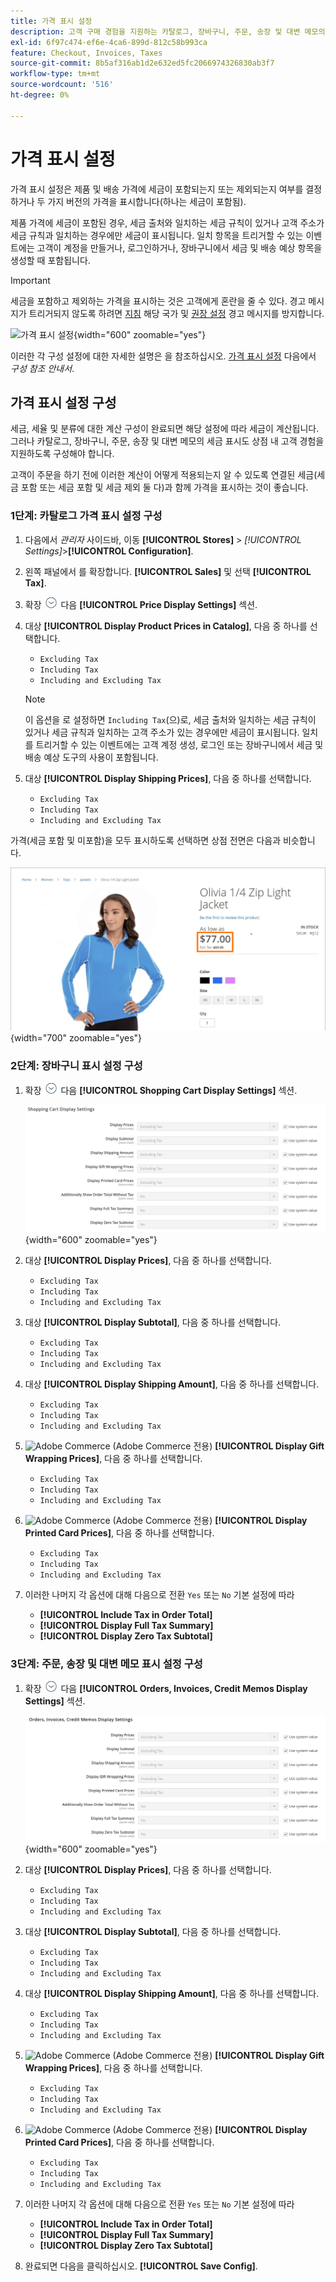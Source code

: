 ```yaml
---
title: 가격 표시 설정
description: 고객 구매 경험을 지원하는 카탈로그, 장바구니, 주문, 송장 및 대변 메모의 세금 표시에 대해 알아봅니다.
exl-id: 6f97c474-ef6e-4ca6-899d-812c58b993ca
feature: Checkout, Invoices, Taxes
source-git-commit: 8b5af316ab1d2e632ed5fc2066974326830ab3f7
workflow-type: tm+mt
source-wordcount: '516'
ht-degree: 0%

---
```


# 가격 표시 설정

가격 표시 설정은 제품 및 배송 가격에 세금이 포함되는지 또는 제외되는지 여부를 결정하거나 두 가지 버전의 가격을 표시합니다(하나는 세금이 포함됨).

제품 가격에 세금이 포함된 경우, 세금 출처와 일치하는 세금 규칙이 있거나 고객 주소가 세금 규칙과 일치하는 경우에만 세금이 표시됩니다. 일치 항목을 트리거할 수 있는 이벤트에는 고객이 계정을 만들거나, 로그인하거나, 장바구니에서 세금 및 배송 예상 항목을 생성할 때 포함됩니다.

>[!IMPORTANT]
>
>세금을 포함하고 제외하는 가격을 표시하는 것은 고객에게 혼란을 줄 수 있다. 경고 메시지가 트리거되지 않도록 하려면 [지침](international-tax-guidelines.md) 해당 국가 및 [권장 설정](taxes.md#warning-messages) 경고 메시지를 방지합니다.

![가격 표시 설정](../configuration-reference/sales/assets/tax-price-display-settings.png){width="600" zoomable="yes"}

이러한 각 구성 설정에 대한 자세한 설명은 을 참조하십시오. [가격 표시 설정](../configuration-reference/sales/tax.md#price-display-settings) 다음에서 _구성 참조 안내서_.

## 가격 표시 설정 구성

세금, 세율 및 분류에 대한 계산 구성이 완료되면 해당 설정에 따라 세금이 계산됩니다. 그러나 카탈로그, 장바구니, 주문, 송장 및 대변 메모의 세금 표시도 상점 내 고객 경험을 지원하도록 구성해야 합니다.

고객이 주문을 하기 전에 이러한 계산이 어떻게 적용되는지 알 수 있도록 연결된 세금(세금 포함 또는 세금 포함 및 세금 제외 둘 다)과 함께 가격을 표시하는 것이 좋습니다.

### 1단계: 카탈로그 가격 표시 설정 구성

1. 다음에서 _관리자_ 사이드바, 이동 **[!UICONTROL Stores]** > _[!UICONTROL Settings]_>**[!UICONTROL Configuration]**.

1. 왼쪽 패널에서 를 확장합니다. **[!UICONTROL Sales]** 및 선택 **[!UICONTROL Tax]**.

1. 확장 ![확장 선택기](../assets/icon-display-expand.png) 다음 **[!UICONTROL Price Display Settings]** 섹션.

1. 대상 **[!UICONTROL Display Product Prices in Catalog]**, 다음 중 하나를 선택합니다.

   - `Excluding Tax`
   - `Including Tax`
   - `Including and Excluding Tax`

   >[!NOTE]
   >
   >이 옵션을 로 설정하면 `Including Tax`(으)로, 세금 출처와 일치하는 세금 규칙이 있거나 세금 규칙과 일치하는 고객 주소가 있는 경우에만 세금이 표시됩니다. 일치를 트리거할 수 있는 이벤트에는 고객 계정 생성, 로그인 또는 장바구니에서 세금 및 배송 예상 도구의 사용이 포함됩니다.

1. 대상 **[!UICONTROL Display Shipping Prices]**, 다음 중 하나를 선택합니다.

   - `Excluding Tax`
   - `Including Tax`
   - `Including and Excluding Tax`

가격(세금 포함 및 미포함)을 모두 표시하도록 선택하면 상점 전면은 다음과 비슷합니다.

![상점 첫 화면의 세금을 포함한 가격 표시의 예](./assets/catalog-prices-tax.png){width="700" zoomable="yes"}

### 2단계: 장바구니 표시 설정 구성

1. 확장 ![확장 선택기](../assets/icon-display-expand.png) 다음 **[!UICONTROL Shopping Cart Display Settings]** 섹션.

   ![장바구니 표시 설정](../configuration-reference/sales/assets/tax-shopping-cart-display-settings.png){width="600" zoomable="yes"}

1. 대상 **[!UICONTROL Display Prices]**, 다음 중 하나를 선택합니다.

   - `Excluding Tax`
   - `Including Tax`
   - `Including and Excluding Tax`

1. 대상 **[!UICONTROL Display Subtotal]**, 다음 중 하나를 선택합니다.

   - `Excluding Tax`
   - `Including Tax`
   - `Including and Excluding Tax`

1. 대상 **[!UICONTROL Display Shipping Amount]**, 다음 중 하나를 선택합니다.

   - `Excluding Tax`
   - `Including Tax`
   - `Including and Excluding Tax`

1. ![Adobe Commerce](../assets/adobe-logo.svg) (Adobe Commerce 전용) **[!UICONTROL Display Gift Wrapping Prices]**, 다음 중 하나를 선택합니다.

   - `Excluding Tax`
   - `Including Tax`
   - `Including and Excluding Tax`

1. ![Adobe Commerce](../assets/adobe-logo.svg) (Adobe Commerce 전용) **[!UICONTROL Display Printed Card Prices]**, 다음 중 하나를 선택합니다.

   - `Excluding Tax`
   - `Including Tax`
   - `Including and Excluding Tax`

1. 이러한 나머지 각 옵션에 대해 다음으로 전환 `Yes` 또는 `No` 기본 설정에 따라

   - **[!UICONTROL Include Tax in Order Total]**
   - **[!UICONTROL Display Full Tax Summary]**
   - **[!UICONTROL Display Zero Tax Subtotal]**

### 3단계: 주문, 송장 및 대변 메모 표시 설정 구성

1. 확장 ![확장 선택기](../assets/icon-display-expand.png) 다음 **[!UICONTROL Orders, Invoices, Credit Memos Display Settings]** 섹션.

   ![주문, 송장, 대변 메모 표시 설정](../configuration-reference/sales/assets/tax-orders-invoices-credit-memos-display-settings.png){width="600" zoomable="yes"}

1. 대상 **[!UICONTROL Display Prices]**, 다음 중 하나를 선택합니다.

   - `Excluding Tax`
   - `Including Tax`
   - `Including and Excluding Tax`

1. 대상 **[!UICONTROL Display Subtotal]**, 다음 중 하나를 선택합니다.

   - `Excluding Tax`
   - `Including Tax`
   - `Including and Excluding Tax`

1. 대상 **[!UICONTROL Display Shipping Amount]**, 다음 중 하나를 선택합니다.

   - `Excluding Tax`
   - `Including Tax`
   - `Including and Excluding Tax`

1. ![Adobe Commerce](../assets/adobe-logo.svg) (Adobe Commerce 전용) **[!UICONTROL Display Gift Wrapping Prices]**, 다음 중 하나를 선택합니다.

   - `Excluding Tax`
   - `Including Tax`
   - `Including and Excluding Tax`

1. ![Adobe Commerce](../assets/adobe-logo.svg) (Adobe Commerce 전용) **[!UICONTROL Display Printed Card Prices]**, 다음 중 하나를 선택합니다.

   - `Excluding Tax`
   - `Including Tax`
   - `Including and Excluding Tax`

1. 이러한 나머지 각 옵션에 대해 다음으로 전환 `Yes` 또는 `No` 기본 설정에 따라

   - **[!UICONTROL Include Tax in Order Total]**
   - **[!UICONTROL Display Full Tax Summary]**
   - **[!UICONTROL Display Zero Tax Subtotal]**

1. 완료되면 다음을 클릭하십시오. **[!UICONTROL Save Config]**.
